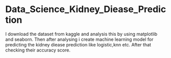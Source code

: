 # Data_Science_Kidney_Diease_Prediction

I download the dataset from kaggle and analysis this by using matplotlib and seaborn.
Then after analysing i create machine learning model for predicting the kidney diease prediction like logistic,knn etc.
After that checking their accuracy score.
